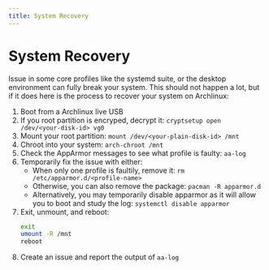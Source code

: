 ```yaml
---
title: System Recovery
---
```


# System Recovery

Issue in some core profiles like the systemd suite, or the desktop environment
can fully break your system. This should not happen a lot, but if it does here
is the process to recover your system on Archlinux:

1. Boot from a Archlinux live USB
1. If you root partition is encryped, decrypt it: `cryptsetup open /dev/<your-disk-id> vg0`
1. Mount your root partition: `mount /dev/<your-plain-disk-id> /mnt`
1. Chroot into your system: `arch-chroot /mnt`
1. Check the AppArmor messages to see what profile is faulty: `aa-log`
1. Temporarily fix the issue with either:
    - When only one profile is faultily, remove it: `rm /etc/apparmor.d/<profile-name>`
    - Otherwise, you can also remove the package: `pacman -R apparmor.d`
    - Alternatively, you may temporarily disable apparmor as it will allow you to
      boot and study the log: `systemctl disable apparmor`
1. Exit, unmount, and reboot:
   ```sh
   exit
   umount -R /mnt
   reboot
   ```
1. Create an issue and report the output of `aa-log`
